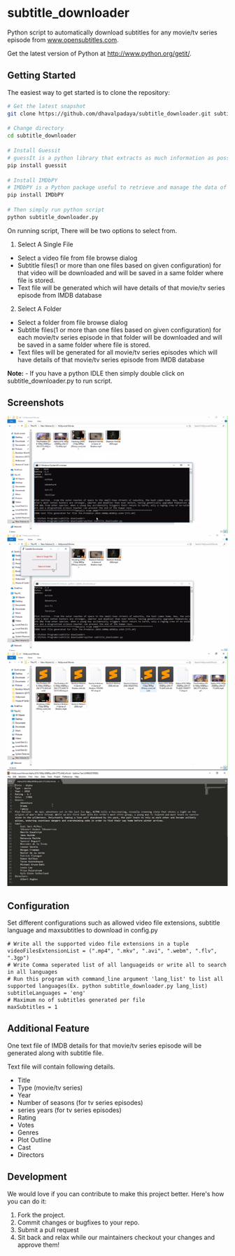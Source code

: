 # subtitle_downloader
Python script to automatically download subtitles for any movie/tv series episode from www.opensubtitles.com.

Get the latest version of Python at http://www.python.org/getit/.

Getting Started
---------------

The easiest way to get started is to clone the repository:

```bash
# Get the latest snapshot
git clone https://github.com/dhavalpadaya/subtitle_downloader.git subtitle_downloader

# Change directory
cd subtitle_downloader

# Install Guessit
# guessIt is a python library that extracts as much information as possible from a video filename. http://guessit.io
pip install guessit

# Install IMDbPY
# IMDbPY is a Python package useful to retrieve and manage the data of the IMDb movie database about movies, people, characters and companies.
pip install IMDbPY

# Then simply run python script
python subtitle_downloader.py
```

On running script, There will be two options to select from.
1. Select A Single File
  * Select a video file from file browse dialog
  * Subtitle files(1 or more than one files based on  given configuration) for that video will be downloaded and will be saved in a same folder where file is stored.
  * Text file will be generated which will have details of that movie/tv series episode from IMDB database

2. Select A Folder
  * Select a folder from file browse dialog
  * Subtitle files(1 or more than one files based on given configuration) for each movie/tv series episode in that folder will be downloaded and will be saved in a same folder where file is stored.
  * Text files will be generated for all movie/tv series episodes which will have details of that movie/tv series episode from IMDB database

**Note:** - If you have a python IDLE then simply double click on subtitle_downloader.py to run script.

Screenshots
---------------

<img src="/screenshots/001.png" alt="Subtitle Downloader"/>

<img src="/screenshots/002.png" alt="Subtitle Downloader"/>

<img src="/screenshots/003.png" alt="Subtitle Downloader"/>

<img src="/screenshots/004.png" alt="Subtitle Downloader"/>

Configuration
---------------

Set different configurations such as allowed video file extensions, subtitle language and maxsubtitles to download in config.py

```
# Write all the supported video file extensions in a tuple
videoFilesExtensionList = (".mp4", ".mkv", ".avi", ".webm", ".flv", ".3gp")
# Write Comma seperated list of all languageids or write all to search in all languages
# Run this program with command_line argument 'lang_list' to list all supported languages(Ex. python subtitle_downloader.py lang_list)
subtitleLanguages = 'eng'
# Maximum no of subtitles generated per file
maxSubtitles = 1
```

## Additional Feature

One text file of IMDB details for that movie/tv series episode will be generated along with subtitle file.

Text file will contain following details.

* Title
* Type (movie/tv series)
* Year
* Number of seasons (for tv series episodes)
* series years (for tv series episodes)
* Rating
* Votes
* Genres
* Plot Outline
* Cast
* Directors


## Development

We would love if you can contribute to make this project better. Here's how you can do it:

1. Fork the project.
2. Commit changes or bugfixes to your repo.
3. Submit a pull request
4. Sit back and relax while our maintainers checkout your changes and approve them!




